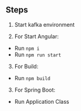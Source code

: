 ## Steps

1. Start kafka environment

2. For Start Angular:
 - Run `npm i`
 - Run `npm run start`
 
3. For Build:
 - Run `npm build`

3. For Spring Boot:
 - Run Application Class